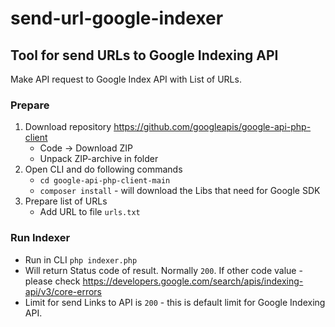 # send-url-google-indexer

## Tool for send URLs to Google Indexing API

Make API request to Google Index API with List of URLs.


### Prepare

1) Download repository https://github.com/googleapis/google-api-php-client
   - Code -> Download ZIP
   - Unpack ZIP-archive in folder
2) Open CLI and do following commands
   - `cd google-api-php-client-main`
   - `composer install` - will download the Libs that need for Google SDK
3) Prepare list of URLs
   - Add URL to file `urls.txt`

### Run Indexer
- Run in CLI `php indexer.php`
- Will return Status code of result. Normally `200`. If other code value - please check https://developers.google.com/search/apis/indexing-api/v3/core-errors
- Limit for send Links to API is `200` - this is default limit for Google Indexing API.
